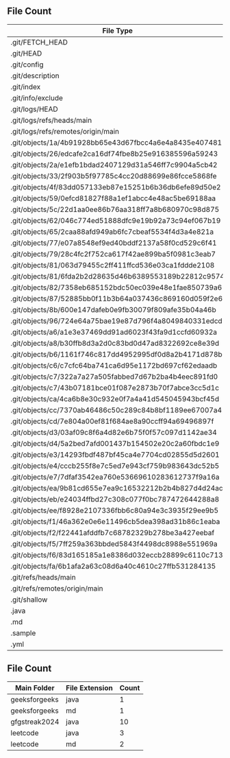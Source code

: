 ## File Count
| File Type | Count |
|-----------|-------|
| .git/FETCH_HEAD      | 0  |
| .git/HEAD      | 0  |
| .git/config      | 0  |
| .git/description      | 0  |
| .git/index      | 0  |
| .git/info/exclude      | 0  |
| .git/logs/HEAD      | 0  |
| .git/logs/refs/heads/main      | 0  |
| .git/logs/refs/remotes/origin/main      | 0  |
| .git/objects/1a/4b91928bb65e43d67fbcc4a6e4a8435e407481      | 0  |
| .git/objects/26/edcafe2ca16df74fbe8b25e916385596a59243      | 0  |
| .git/objects/2a/e1efb1bdad2407129d31a546ff7c9904a5cb42      | 0  |
| .git/objects/33/2f903b5f97785c4cc20d88699e86fcce5868fe      | 0  |
| .git/objects/4f/83dd057133eb87e15251b6b36db6efe89d50e2      | 0  |
| .git/objects/59/0efcd81827f88a1ef1abcc4e48ac5be69188aa      | 0  |
| .git/objects/5c/22d1aa0ee86b76aa318ff7a8b680970c98d875      | 0  |
| .git/objects/62/046c774ed51888dfc9e19b92a73c94ef067b19      | 0  |
| .git/objects/65/2caa88afd949ab6fc7cbeaf5534f4d3a4e821a      | 0  |
| .git/objects/77/e07a8548ef9ed40bddf2137a58f0cd529c6f41      | 0  |
| .git/objects/79/28c4fc2f752ca617f42ae899ba5f0981c3eab7      | 0  |
| .git/objects/81/063d79455c2ff411ffcd536e03ca1fddde2108      | 0  |
| .git/objects/81/6fda2b2d28635d46b6389553189b22812c9574      | 0  |
| .git/objects/82/7358eb685152bdc50ec039e48e1fae850739a6      | 0  |
| .git/objects/87/52885bb0f11b3b64a037436c869160d059f2e6      | 0  |
| .git/objects/8b/600e147dafeb0e9fb30079f809afe35b04a46b      | 0  |
| .git/objects/96/724e64a75bae19e87d796f4a8049840331edcd      | 0  |
| .git/objects/a6/a1e3e37469dd91ad6023f43fa9d1ccfd60932a      | 0  |
| .git/objects/a8/b30ffb8d3a2d0c83bd0d47ad8322692ce8e39d      | 0  |
| .git/objects/b6/1161f746c817dd4952995df0d8a2b4171d878b      | 0  |
| .git/objects/c6/c7cfc64ba741ca6d95e1172bd697cf62edaadb      | 0  |
| .git/objects/c7/322a7a27a505fabbed7d67b2ba4b4eec891fd0      | 0  |
| .git/objects/c7/43b07181bce01f087e2873b70f7abce3cc5d1c      | 0  |
| .git/objects/ca/4ca6b8e30c932e0f7a4a41d545045943bcf45d      | 0  |
| .git/objects/cc/7370ab46486c50c289c84b8bf1189ee67007a4      | 0  |
| .git/objects/cd/7e804a00ef81f684ae8a90ccff94a69496897f      | 0  |
| .git/objects/d3/03af09c8f6a4d82e6b75f0f57c097d1142ae34      | 0  |
| .git/objects/d4/5a2bed7afd001437b154502e20c2a60fbdc1e9      | 0  |
| .git/objects/e3/14293fbdf487bf45ca4e7704cd02855d5d2601      | 0  |
| .git/objects/e4/cccb255f8e7c5ed7e943cf759b983643dc52b5      | 0  |
| .git/objects/e7/7dfaf3542ea760e53669610283612737f9a16a      | 0  |
| .git/objects/ea/9b81cd655e7ea9c16532212b2b4b827d4d24ac      | 0  |
| .git/objects/eb/e24034ffbd27c308c077f0bc787472644288a8      | 0  |
| .git/objects/ee/f8928e2107336fbb6c80a94e3c3935f29ee9b5      | 0  |
| .git/objects/f1/46a362e0e6e11496cb5dea398ad31b86c1eaba      | 0  |
| .git/objects/f2/f22441afddfb7c68782329b278be3a427eebaf      | 0  |
| .git/objects/f5/7ff259a363bbded5843f4498dc8988e551969a      | 0  |
| .git/objects/f6/83d165185a1e8386d032eccb28899c6110c713      | 0  |
| .git/objects/fa/6b1afa2a63c08d6a40c4610c27ffb531284135      | 0  |
| .git/refs/heads/main      | 0  |
| .git/refs/remotes/origin/main      | 0  |
| .git/shallow      | 0  |
| .java      | 14  |
| .md      | 4  |
| .sample      | 14  |
| .yml      | 1  |
## File Count
| Main Folder | File Extension | Count |
|--------------|----------------|-------|
| geeksforgeeks | java | 1 |
| geeksforgeeks | md | 1 |
| gfgstreak2024 | java | 10 |
| leetcode | java | 3 |
| leetcode | md | 2 |
